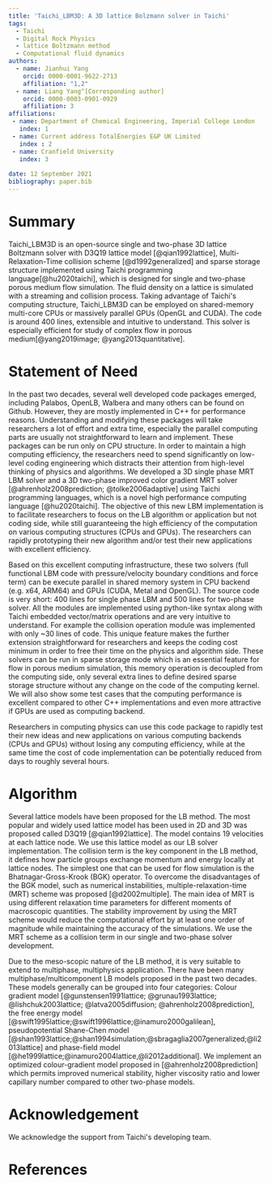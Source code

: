 ```yaml
---
title: 'Taichi_LBM3D: A 3D lattice Bolzmann solver in Taichi'
tags:
  - Taichi
  - Digital Rock Physics
  - lattice Boltzmann method
  - Computational fluid dynamics
authors:
  - name: Jianhui Yang
    orcid: 0000-0001-9622-2713
    affiliation: "1,2"
  - name: Liang Yang^[Corresponding author]
    orcid: 0000-0003-0901-0929
    affiliation: 3
affiliations:
 - name: Department of Chemical Engineering, Imperial College London
   index: 1
 - name: Current address TotalEnergies E&P UK Limited
   index : 2
 - name: Cranfield University
   index: 3
  
date: 12 September 2021
bibliography: paper.bib
---
```


# Summary
Taichi_LBM3D is an open-source single and two-phase 3D lattice Boltzmann solver with D3Q19 lattice model [@qian1992lattice], Multi-Relaxation-Time collision scheme [@d1992generalized] and sparse storage structure implemented using Taichi programming language[@hu2020taichi], which is designed for single and two-phase porous medium flow simulation. The fluid density on a lattice is simulated with a streaming and collision process. Taking advantage of Taichi's computing structure, Taichi_LBM3D can be employed on shared-memory multi-core CPUs or massively parallel GPUs (OpenGL and CUDA). The code is around 400 lines, extensible and intuitive to understand. This solver is especially efficient for study of complex flow in porous medium[@yang2019image; @yang2013quantitative].

# Statement of Need
In the past two decades, several well developed code packages emerged, including Palabos, OpenLB, Walbera and many others can be found on Github. However, they are mostly implemented in C++ for performance reasons. Understanding and modifying these packages will take researchers a lot of effort and extra time, especially the parallel computing parts are usually not straightforward to learn and implement. These packages can be run only on CPU structure. In order to maintain a high computing efficiency, the researchers need to spend significantly on low-level coding engineering which distracts their attention from high-level thinking of physics and algorithms. We developed a 3D single phase MRT LBM solver and a 3D two-phase improved color gradient MRT solver [@ahrenholz2008prediction; @tolke2006adaptive] using Taichi programming languages, which is a novel high performance computing language [@hu2020taichi]. The objective of this new LBM implementation is to facilitate researchers to focus on the LB algorithm or application but not coding side, while still guaranteeing the high efficiency of the computation on various computing structures (CPUs and GPUs). The researchers can rapidly prototyping their new algorithm and/or test their new applications with excellent efficiency. 

Based on this excellent computing infrastructure, these two solvers (full functional LBM code with pressure/velocity boundary conditions and force term) can be execute parallel in shared memory system in CPU backend (e.g. x64, ARM64) and GPUs (CUDA, Metal and OpenGL). The source code is very short: 400 lines for single phase LBM and 500 lines for two-phase solver. All the modules are implemented using python-like syntax along with Taichi embedded vector/matrix operations and are very intuitive to understand. For example the collision operation module was implemented with only ~30 lines of code. This unique feature makes the further extension straightforward for researchers and keeps the coding cost minimum in order to free their time on the physics and algorithm side. These solvers can be run in sparse storage mode which is an essential feature for flow in porous medium simulation, this memory operation is decoupled from the computing side, only several extra lines to define desired sparse storage structure without any change on the code of the computing kernel. We will also show some test cases that the computing performance is excellent compared to other C++ implementations and even more attractive if GPUs are used as computing backend.

Researchers in computing physics can use this code package to rapidly test their new ideas and new applications on various computing backends (CPUs and GPUs) without losing any computing efficiency, while at the same time the cost of code implementation can be potentially reduced from days to roughly several hours.

# Algorithm
Several lattice models have been proposed for the LB method. The most popular and widely used lattice model has been used in 2D and 3D was proposed called D3Q19 [@qian1992lattice]. The model contains 19 velocities at each lattice node. We use this lattice model as our LB solver implementation. The collision term is the key component in the LB method, it defines how particle groups exchange momentum and energy locally at lattice nodes. The simplest one that can be used for flow simulation is the Bhatnagar-Gross-Krook (BGK) operator. To overcome the disadvantages of the BGK model, such as numerical instabilities, multiple-relaxation-time (MRT) scheme was proposed [@d2002multiple]. The main idea of MRT is using different relaxation time parameters for different moments of macroscopic quantities. The stability improvement by using the MRT scheme would reduce the computational effort by at least one order of magnitude while maintaining the accuracy of the simulations. We use the MRT scheme as a collision term in our single and two-phase solver development.

Due to the meso-scopic nature of the LB method, it is very suitable to extend to multiphase, multiphysics application. There have been many multiphase/multicomponent LB models proposed in the past two decades. These models generally can be grouped into four categories: Colour gradient model [@gunstensen1991lattice; @grunau1993lattice; @lishchuk2003lattice; @latva2005diffusion; @ahrenholz2008prediction], the free energy model [@swift1995lattice;@swift1996lattice;@inamuro2000galilean], pseudopotential Shane-Chen model [@shan1993lattice;@shan1994simulation;@sbragaglia2007generalized;@li2013lattice] and phase-field model [@he1999lattice;@inamuro2004lattice,@li2012additional]. We implement an optimized colour-gradient model  proposed in [@ahrenholz2008prediction] which permits improved numerical stability, higher viscosity ratio and lower capillary number compared to other two-phase models. 

# Acknowledgement
We acknowledge the support from Taichi's developing team.

# References


